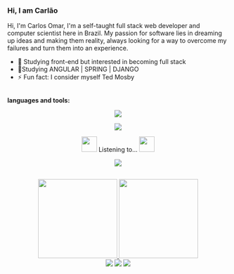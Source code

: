 ### Hi, I am Carlão 

Hi, I'm Carlos Omar, I'm a self-taught full stack web developer and computer scientist here in Brazil. My passion for software lies in dreaming up ideas and making them reality, always looking for a way to overcome my failures and turn them into an experience.

- 🔭 Studying front-end but interested in becoming full stack
- 🌱Studying ANGULAR | SPRING | DJANGO
- ⚡ Fun fact: I consider myself Ted Mosby


##
**languages and tools:**  

<p align="center">
  <a href="https://skillicons.dev">
    <img src="https://skillicons.dev/icons?i=git,angular,spring,docker,c,cpp,java,php,mysql,postman,py" />
  </a>
</p>

<p align="center">
  <a href="https://www.joomla.org/">
    <img src="https://img.shields.io/badge/-Joomla-FC6F27?style=for-the-badge&logo=joomla&logoColor=white" />
  </a>
</p>




<div align="center">
  <p> <img src="https://slackmojis.com/emojis/13688-meow_dance/download" width="35"/> Listening to... <img src="https://slackmojis.com/emojis/13688-meow_dance/download" width="35"/> </p>
  <img src="https://spotify-github-profile.vercel.app/api/view?uid=xp95x9hsk79dpm38esj50lijv&cover_image=true&theme=default&show_offline=false&background_color=121212">
</div>

<!-- card porcentagem e card linguagens -->

##

<div align="center" >
  <a href="https://github.com/carlosdoceu/carlosdoceu">
  <img height="180em" src="https://github-readme-stats.vercel.app/api?username=carlosdoceu&show_icons=true&theme=radical"/>
  <img  height="180em"  src="https://github-readme-stats.vercel.app/api/top-langs/?username=carlosdoceu&layout=compact&theme=radical" />
</div>

 <div>
    
<div align="center" > 
  <a  href="https://www.instagram.com/carlos_the_sea/" target="_blank">
    <img src="https://img.shields.io/badge/-Instagram-%23E4405F?style=for-the-badge&logo=instagram&logoColor=white" target="_blank"></a>
  <a  href = "mailto:carlosodmen@gmail.com" target="_blank">
    <img src="https://img.shields.io/badge/-Gmail-%23333?style=for-the-badge&logo=gmail&logoColor=white" target="_blank"></a>
  <a  href="https://www.linkedin.com/in/carlos-omar-625b2a214/" target="_blank">
    <img src="https://img.shields.io/badge/-LinkedIn-%230077B5?style=for-the-badge&logo=linkedin&logoColor=white" target="_blank"></a> 
  
</div >
 </div>
  
